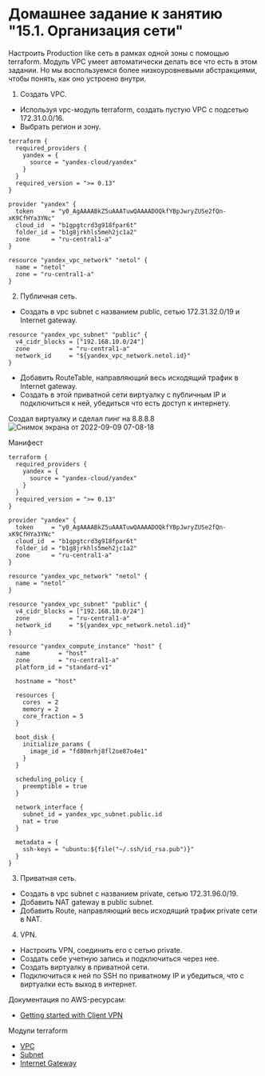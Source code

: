 # Домашнее задание к занятию "15.1. Организация сети"

Настроить Production like сеть в рамках одной зоны с помощью terraform. Модуль VPC умеет автоматически делать все что есть в этом задании. Но мы воспользуемся более низкоуровневыми абстракциями, чтобы понять, как оно устроено внутри.

1. Создать VPC.

- Используя vpc-модуль terraform, создать пустую VPC с подсетью 172.31.0.0/16.
- Выбрать регион и зону.

```
terraform {
  required_providers {
    yandex = {
      source = "yandex-cloud/yandex"
    }
  }
  required_version = ">= 0.13"
}

provider "yandex" {
  token     = "y0_AgAAAABkZ5uAAATuwQAAAADOQkfYBpJwryZUSe2fQn-xK9CfHYa3YNc"
  cloud_id  = "b1gpgtcrd3g918fpar6t"
  folder_id = "b1g8jrkhls5meh2jc1a2"
  zone      = "ru-central1-a"
}

resource "yandex_vpc_network" "netol" {
  name = "netol"
  zone = "ru-central1-a"
}
```

2. Публичная сеть.

- Создать в vpc subnet с названием public, сетью 172.31.32.0/19 и Internet gateway.
    
```
resource "yandex_vpc_subnet" "public" {
  v4_cidr_blocks = ["192.168.10.0/24"]
  zone           = "ru-central1-a"
  network_id     = "${yandex_vpc_network.netol.id}"
}
```    
    
- Добавить RouteTable, направляющий весь исходящий трафик в Internet gateway.
- Создать в этой приватной сети виртуалку с публичным IP и подключиться к ней, убедиться что есть доступ к интернету.
    
Создал виртуалку и сделал пинг на 8.8.8.8    
![Снимок экрана от 2022-09-09 07-08-18](https://user-images.githubusercontent.com/87299405/189276001-eaaa651a-87ec-4320-91b7-6f3f7a2cac26.png)
   
Манифест   

```
terraform {
  required_providers {
    yandex = {
      source = "yandex-cloud/yandex"
    }
  }
  required_version = ">= 0.13"
}

provider "yandex" {
  token     = "y0_AgAAAABkZ5uAAATuwQAAAADOQkfYBpJwryZUSe2fQn-xK9CfHYa3YNc"
  cloud_id  = "b1gpgtcrd3g918fpar6t"
  folder_id = "b1g8jrkhls5meh2jc1a2"
  zone      = "ru-central1-a"
}

resource "yandex_vpc_network" "netol" {
  name = "netol"
}

resource "yandex_vpc_subnet" "public" {
  v4_cidr_blocks = ["192.168.10.0/24"]
  zone           = "ru-central1-a"
  network_id     = "${yandex_vpc_network.netol.id}"
}

resource "yandex_compute_instance" "host" {
  name        = "host"
  zone        = "ru-central1-a"
  platform_id = "standard-v1"

  hostname = "host"

  resources {
    cores  = 2
    memory = 2
    core_fraction = 5
  }

  boot_disk {
    initialize_params {
      image_id = "fd80mrhj8fl2oe87o4e1"
    }
  }

  scheduling_policy {
    preemptible = true
  }

  network_interface {
    subnet_id = yandex_vpc_subnet.public.id
    nat = true
  }
  
  metadata = {
    ssh-keys = "ubuntu:${file("~/.ssh/id_rsa.pub")}"
  }
}
```
    
3. Приватная сеть.

- Создать в vpc subnet с названием private, сетью 172.31.96.0/19.
- Добавить NAT gateway в public subnet.
- Добавить Route, направляющий весь исходящий трафик private сети в NAT.

4. VPN.

- Настроить VPN, соединить его с сетью private.
- Создать себе учетную запись и подключиться через нее.
- Создать виртуалку в приватной сети.
- Подключиться к ней по SSH по приватному IP и убедиться, что с виртуалки есть выход в интернет.

Документация по AWS-ресурсам:

- [Getting started with Client VPN](https://docs.aws.amazon.com/vpn/latest/clientvpn-admin/cvpn-getting-started.html)

Модули terraform

- [VPC](https://registry.terraform.io/providers/hashicorp/aws/latest/docs/resources/vpc)
- [Subnet](https://registry.terraform.io/providers/hashicorp/aws/latest/docs/resources/subnet)
- [Internet Gateway](https://registry.terraform.io/providers/hashicorp/aws/latest/docs/resources/internet_gateway)

